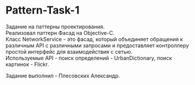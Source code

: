# Pattern-Task-1  
Задание на паттерны проектирования.  
Реализовал паттерн Фасад на Objective-C.  
Класс NetworkService - это фасад, который объединяет обращения к различным API с различными запросами и предоставляет контроллеру простой интерфейс для взаимодействия с сетью.  
Используемые API - поиск определений - UrbanDictionary, поиск картинок - Flickr.  
  
Задание выполнил - Плесовских Александр.  
